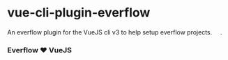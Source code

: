 # vue-cli-plugin-everflow

An everflow plugin for the VueJS cli v3 to help setup everflow projects. <a href="https://vuejs.org" target="_blank"><img width="15" src="https://vuejs.org/images/logo.png"></a>.

### Everflow ❤ VueJS

